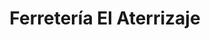 ---
title: "Ferretería El Aterrizaje"
url: /ciudad-cortes/ferreteria-el-aterrizaje/
shop: hardware
---